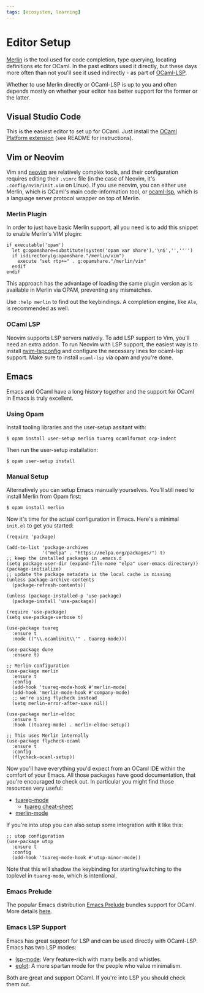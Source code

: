 ```yaml
---
tags: [ecosystem, learning]
---
```


# Editor Setup

[Merlin](https://github.com/ocaml/merlin) is the tool used for code completion, type querying, locating definitions etc for OCaml. In the past editors used it directly, but these days more often than not you'll see it used indirectly - as part of [OCaml-LSP](https://github.com/ocaml/ocaml-lsp).

Whether to use Merlin directly or OCaml-LSP is up to you and often depends mostly on whether your editor has better support for the former or the latter.

## Visual Studio Code

This is the easiest editor to set up for OCaml.
Just install the [OCaml Platform extension](https://github.com/ocamllabs/vscode-ocaml-platform)
(see README for instructions).

## Vim or Neovim

Vim and [neovim](https://neovim.io/) are relatively complex tools, and their configuration requires editing their `.vimrc` file (in the case of Neovim, it's `.config/nvim/init.vim` on Linux).
If you use neovim, you can either use Merlin, which is OCaml's main code-information tool,
or [ocaml-lsp](https://github.com/ocaml/ocaml-lsp),
which is a language server protocol wrapper on top of Merlin.

### Merlin Plugin

In order to just have basic Merlin support, all you need is to add this snippet to enable Merlin's VIM plugin:

```
if executable('opam')
  let g:opamshare=substitute(system('opam var share'),'\n$','','''')
  if isdirectory(g:opamshare."/merlin/vim")
    execute "set rtp+=" . g:opamshare."/merlin/vim"
  endif
endif
```

This approach has the advantage of loading the same plugin version as is available in Merlin via OPAM, preventing any mismatches.

Use `:help merlin` to find out the keybindings.
A completion engine, like `Ale`, is recommended as well.

### OCaml LSP

Neovim supports LSP servers natively. To add LSP support to Vim, you'll need an extra addon.
To run Neovim with LSP support, the easiest way is to install [nvim-lspconfig](https://github.com/neovim/nvim-lspconfig/)
and configure the necessary lines for ocaml-lsp support.
Make sure to install `ocaml-lsp` via opam and you're done.

## Emacs

Emacs and OCaml have a long history together and the support for OCaml in Emacs
is truly excellent.

### Using Opam

Install tooling libraries and the user-setup assitant with:

```
$ opam install user-setup merlin tuareg ocamlformat ocp-indent
```

Then run the user-setup installation:

```
$ opam user-setup install
```

### Manual Setup

Alternatively you can setup Emacs manually yourselves. You'll still need to install
Merlin from Opam first:

```
$ opam install merlin
```

Now it's time for the actual configuration in Emacs. Here's a minimal `init.el` to get you started:

``` emacs-lisp
(require 'package)

(add-to-list 'package-archives
             '("melpa" . "https://melpa.org/packages/") t)
;; keep the installed packages in .emacs.d
(setq package-user-dir (expand-file-name "elpa" user-emacs-directory))
(package-initialize)
;; update the package metadata is the local cache is missing
(unless package-archive-contents
  (package-refresh-contents))

(unless (package-installed-p 'use-package)
  (package-install 'use-package))

(require 'use-package)
(setq use-package-verbose t)

(use-package tuareg
  :ensure t
  :mode (("\\.ocamlinit\\'" . tuareg-mode)))

(use-package dune
  :ensure t)

;; Merlin configuration
(use-package merlin
  :ensure t
  :config
  (add-hook 'tuareg-mode-hook #'merlin-mode)
  (add-hook 'merlin-mode-hook #'company-mode)
  ;; we're using flycheck instead
  (setq merlin-error-after-save nil))

(use-package merlin-eldoc
  :ensure t
  :hook ((tuareg-mode) . merlin-eldoc-setup))

;; This uses Merlin internally
(use-package flycheck-ocaml
  :ensure t
  :config
  (flycheck-ocaml-setup))
```

Now you'll have everything you'd expect from an OCaml IDE within the comfort of your Emacs. All those packages have good documentation, that you're encouraged to check out. In particular you might find those resources very useful:

* [tuareg-mode](https://github.com/ocaml/tuareg)
  * [tuareg cheat-sheet](https://ocamlpro.github.io/ocaml-cheat-sheets/tuareg-mode.pdf)
* [merlin-mode](https://ocaml.github.io/merlin/editor/emacs/)

If you're into utop you can also setup some integration with it like this:

``` emacs-lisp
;; utop configuration
(use-package utop
  :ensure t
  :config
  (add-hook 'tuareg-mode-hook #'utop-minor-mode))
```

Note that this will shadow the keybinding for starting/switching to the toplevel in
`tuareg-mode`, which is intentional.

### Emacs Prelude

The popular Emacs distribution [Emacs Prelude](https://prelude.emacsredux.com/) bundles support for OCaml. More details [here](https://prelude.emacsredux.com/en/latest/modules/ocaml/).

### Emacs LSP Support

Emacs has great support for LSP and can be used directly with OCaml-LSP. Emacs has two LSP modes:

- [lsp-mode](https://emacs-lsp.github.io/lsp-mode/): Very feature-rich with many bells and whistles.
- [eglot](https://github.com/joaotavora/eglot): A more spartan mode for the people who value minimalism.

Both are great and support OCaml. If you're into LSP you should check them out.
